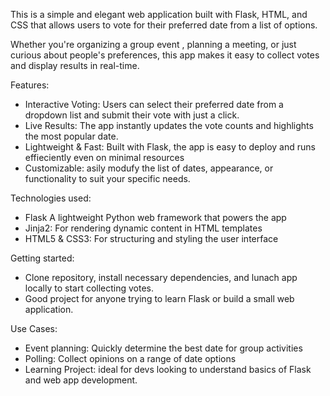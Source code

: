 This is a simple and elegant web application built with Flask, HTML, and CSS that allows users to vote
for their preferred date from a list of options.

Whether you're organizing a group event , planning a meeting, or just curious about people's preferences,
this app makes it easy to collect votes and display results in real-time.

Features:

- Interactive Voting: Users can select their preferred date from a dropdown list and submit their vote with just a click.
- Live Results: The app instantly updates the vote counts and highlights the most popular date.
- Lightweight & Fast: Built with Flask, the app is easy to deploy and runs effieciently even on minimal resources
- Customizable: asily modufy the list of dates, appearance, or functionality to suit your specific needs.

Technologies used:

- Flask A lightweight Python web framework that powers the app
- Jinja2: For rendering dynamic content in HTML templates
- HTML5 & CSS3: For structuring and styling the user interface

Getting started:

- Clone repository, install necessary dependencies, and lunach app locally to start collecting votes.
- Good project for anyone trying to learn Flask or build a small web application.

Use Cases:

- Event planning: Quickly determine the best date for group activities
- Polling: Collect opinions on a range of date options
- Learning Project: ideal for devs looking to understand basics of Flask and web app development.
